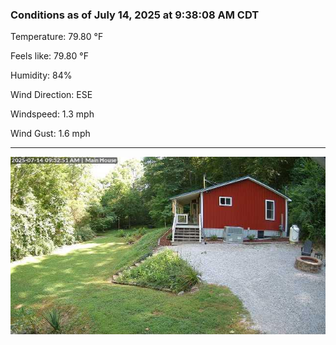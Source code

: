 ### Conditions as of July 14, 2025 at 9:38:08 AM CDT 

Temperature: 79.80 &deg;F

Feels like: 79.80 &deg;F

Humidity: 84%

Wind Direction: ESE

Windspeed: 1.3 mph

Wind Gust: 1.6 mph

---

<img src="./images/latest.jpeg"/>

